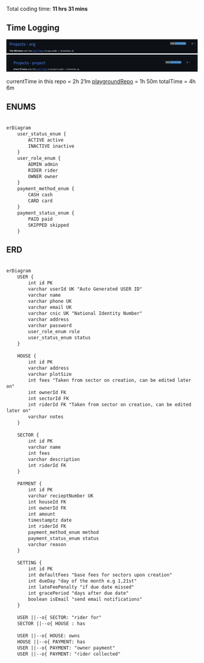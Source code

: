<!-- WAKATIME:START -->
Total coding time: **11 hrs 31 mins**
<!-- WAKATIME:END -->

## Time Logging

![playground repo](image.png)
![current repo](image-1.png)

currentTime in this repo = 2h 21m
[playgroundRepo](https://github.com/tauheedbuttt/testing-nx) = 1h 50m
totalTime = 4h 6m

## ENUMS

```mermaid

erDiagram
    user_status_enum {
        ACTIVE active
        INACTIVE inactive
    }
    user_role_enum {
        ADMIN admin
        RIDER rider
        OWNER owner
    }
    payment_method_enum {
        CASH cash
        CARD card
    }
    payment_status_enum {
        PAID paid
        SKIPPED skipped
    }
```

## ERD

```mermaid

erDiagram
    USER {
        int id PK
        varchar userId UK "Auto Generated USER ID"
        varchar name
        varchar phone UK
        varchar email UK
        varchar cnic UK "National Identity Number"
        varchar address
        varchar password
        user_role_enum role
        user_status_enum status
    }

    HOUSE {
        int id PK
        varchar address
        varchar plotSize
        int fees "Taken from sector on creation, can be edited later on"
        int ownerId FK
        int sectorId FK
        int riderId FK "Taken from sector on creation, can be edited later on"
        varchar notes
    }

    SECTOR {
        int id PK
        varchar name
        int fees
        varchar description
        int riderId FK
    }

    PAYMENT {
        int id PK
        varchar recieptNumber UK
        int houseId FK
        int ownerId FK
        int amount
        timestamptz date
        int riderId FK
        payment_method_enum method
        payment_status_enum status
        varchar reason
    }

    SETTING {
        int id PK
        int defaultFees "base fees for sectors upon creation"
        int dueDay "day of the month e.g 1,21st"
        int lateFeePenalty "if due date missed"
        int gracePeriod "days after due date"
        boolean isEmail "send email notifications"
    }

    USER ||--o{ SECTOR: "rider for"
    SECTOR ||--o{ HOUSE : has

    USER ||--o{ HOUSE: owns
    HOUSE ||--o{ PAYMENT: has
    USER ||--o{ PAYMENT: "owner payment"
    USER ||--o{ PAYMENT: "rider collected"
```
